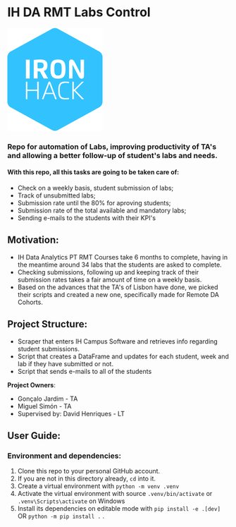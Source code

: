 # IH DA RMT Labs Control

![IH logo](/res/ironhack_logo.png)

### Repo for automation of Labs, improving productivity of TA's and allowing a better follow-up of student's labs and needs.

#### With this repo, all this tasks are going to be taken care of:

- Check on a weekly basis, student submission of labs;
- Track of unsubmitted labs;
- Submission rate until the 80% for aproving students;
- Submission rate of the total available and mandatory labs;
- Sending e-mails to the students with their KPI's

## Motivation:

- IH Data Analytics PT RMT Courses take 6 months to complete, having in the meantime around 34 labs that the students are asked to complete.
- Checking submissions, following up and keeping track of their submission rates takes a fair amount of time on a weekly basis.
- Based on the advances that the TA's of Lisbon have done, we picked their scripts and created a new one, specifically made for Remote DA Cohorts.

## Project Structure:

- Scraper that enters IH Campus Software and retrieves info regarding student submissions.
- Script that creates a DataFrame and updates for each student, week and lab if they have submitted or not.
- Script that sends e-mails to all of the students

**Project Owners**: 
- Gonçalo Jardim - TA
- Miguel Simón - TA
- Supervised by: David Henriques - LT


## User Guide:

### Environment and dependencies:

1. Clone this repo to your personal GitHub account.
2. If you are not in this directory already, `cd` into it.
3. Create a virtual environment with `python -m venv .venv`
4. Activate the virtual environment with source `.venv/bin/activate` or `.venv\Scripts\activate` on Windows
5. Install its dependencies on editable mode with `pip install -e .[dev]` OR `python -m pip install .`  .
